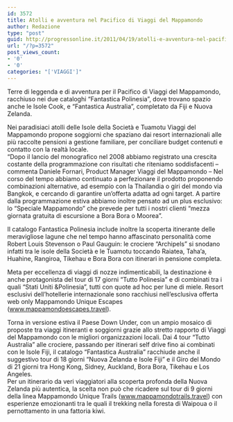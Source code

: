 ```yaml
---
id: 3572
title: Atolli e avventura nel Pacifico di Viaggi del Mappamondo
author: Redazione
type: "post"
guid: http://progressonline.it/2011/04/19/atolli-e-avventura-nel-pacifico-di-viaggi-del-mappamondo/
url: "/?p=3572"
post_views_count:
- '0'
- '0'
categories: "['VIAGGI']"
---
```


Terre di leggenda e di avventura per il Pacifico di Viaggi del Mappamondo, racchiuso nei due cataloghi “Fantastica Polinesia”, dove trovano spazio anche le Isole Cook, e “Fantastica Australia”, completato da Fiji e Nuova Zelanda.

Nei paradisiaci atolli delle Isole della Società e Tuamotu Viaggi del Mappamondo propone soggiorni che spaziano dai resort internazionali alle più raccolte pensioni a gestione familiare, per conciliare budget contenuti e contatto con la realtà locale.  
 “Dopo il lancio del monografico nel 2008 abbiamo registrato una crescita costante della programmazione con risultati che riteniamo soddisfacenti – commenta Daniele Fornari, Product Manager Viaggi del Mappamondo – Nel corso del tempo abbiamo continuato a perfezionare il prodotto proponendo combinazioni alternative, ad esempio con la Thailandia o giri del mondo via Bangkok, e cercando di garantire un’offerta adatta ad ogni target. A partire dalla programmazione estiva abbiamo inoltre pensato ad un plus esclusivo: lo “Speciale Mappamondo” che prevede per tutti i nostri clienti “mezza giornata gratuita di escursione a Bora Bora o Moorea”.

Il catalogo Fantastica Polinesia include inoltre la scoperta itinerante delle meravigliose lagune che nel tempo hanno affascinato personalità come Robert Louis Stevenson o Paul Gauguin: le crociere “Archipels” si snodano infatti tra le isole della Società e le Tuamotu toccando Raiatea, Taha’a, Huahine, Rangiroa, Tikehau e Bora Bora con itinerari in pensione completa.

Meta per eccellenza di viaggi di nozze indimenticabili, la destinazione è anche protagonista del tour di 17 giorni “Tutto Polinesia” e di combinati tra i quali “Stati Uniti &amp;Polinesia”, tutti con quote ad hoc per lune di miele. Resort esclusivi dell’hotellerie internazionale sono racchiusi nell’esclusiva offerta web only Mappamondo Unique Escapes (www.mappamondoescapes.travel).

Torna in versione estiva il Paese Down Under, con un ampio mosaico di proposte tra viaggi itineranti e soggiorni grazie allo stretto rapporto di Viaggi del Mappamondo con le migliori organizzazioni locali. Dai 4 tour “Tutto Australia” alle crociere, passando per itinerari self drive fino ai combinati con le Isole Fiji, il catalogo “Fantastica Australia” racchiude anche il suggestivo tour di 18 giorni “Nuova Zelanda e Isole Fiji” e il Giro del Mondo di 21 giorni tra Hong Kong, Sidney, Auckland, Bora Bora, Tikehau e Los Angeles.  
Per un itinerario da veri viaggiatori alla scoperta profonda della Nuova Zelanda più autentica, la scelta non può che ricadere sul tour di 9 giorni della linea Mappamondo Unique Trails (www.mappamondotrails.travel) con esperienze emozionanti tra le quali il trekking nella foresta di Waipoua o il pernottamento in una fattoria kiwi.